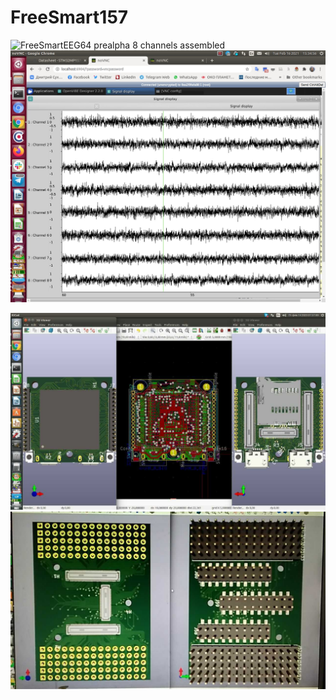 # FreeSmart157

![FreeSmartEEG64 prealpha 8 channels assembled](https://github.com/neuroidss/FreeSmart157/raw/main/IMG_20210217_131315.jpg)
![FreeSmartEEG64 prealpha 8 channels shorted noise uV AD7771](https://github.com/neuroidss/FreeSmart157/raw/main/200114700272_460545.jpg)


![FreeSmart157 prealpha module](https://github.com/neuroidss/FreeSmart157/raw/main/image_31163.png)
![FreeSmart157 prealpha devboard](https://github.com/neuroidss/FreeSmart157/raw/main/image_31164.png)
